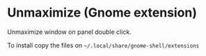 # Unmaximize (Gnome extension)

Unmaximize window on panel double click.

To install copy the files on `~/.local/share/gnome-shell/extensions`

